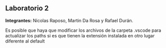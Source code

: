 ## Laboratorio 2

**Integrantes:** Nicolas Raposo, Martin Da Rosa y Rafael Durán.

Es posible que haya que modificar los archivos de la carpeta .vscode para actualizar 
los paths si es que tienen la extensión instalada en otro lugar diferente al default
